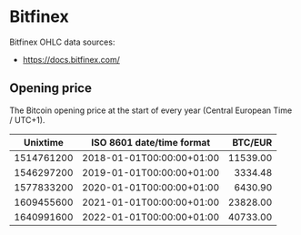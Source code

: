# Bitfinex
Bitfinex OHLC data sources:
- https://docs.bitfinex.com/

## Opening price
The Bitcoin opening price at the start of every year (Central European Time / UTC+1).

| Unixtime   | ISO 8601 date/time format | BTC/EUR   |
|------------|---------------------------|----------:|
| 1514761200 | 2018-01-01T00:00:00+01:00 |  11539.00 |
| 1546297200 | 2019-01-01T00:00:00+01:00 |   3334.48 |
| 1577833200 | 2020-01-01T00:00:00+01:00 |   6430.90 |
| 1609455600 | 2021-01-01T00:00:00+01:00 |  23828.00 |
| 1640991600 | 2022-01-01T00:00:00+01:00 |  40733.00 |
